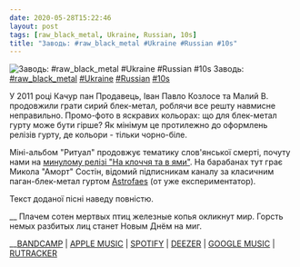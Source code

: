 ```yaml
---
date: 2020-05-28T15:22:46
layout: post
tags: [raw_black_metal, Ukraine, Russian, 10s]
title: "Заводь: #raw_black_metal #Ukraine #Russian #10s"
---
```

![Заводь: #raw_black_metal #Ukraine #Russian #10s](https://res.cloudinary.com/vast-space-unexplored/image/upload/q_auto,dpr_auto,w_auto/photos/photo_980_28-05-2020_15-22-46.jpg)
Заводь: [#raw_black_metal](/tags/#raw_black_metal) [#Ukraine](/tags/#Ukraine) [#Russian](/tags/#Russian) [#10s](/tags/#10s)

У 2011 році Качур пан Продавець, Іван Павло Козлосе та Малий В. продовжили грати сирий блек-метал, роблячи все решту навмисне неправильно. Промо-фото в яскравих кольорах: що для блек-метал гурту може бути гірше? Як мінімум це протилежно до оформлень релізів гурту, де кольори - тільки чорно-біле.

Міні-альбом &quot;Ритуал&quot; продовжує тематику слов&#39;янської смерті, почуту нами на [минулому релізі &quot;На клоччя та в ями&quot;](/2020-05-14-zavod--black-metal-raw-black-metal-ukraine-russian). На барабанах тут грає Микола &quot;Аморт&quot; Состін, відомий підписникам каналу за класичним паган-блек-метал гуртом [Astrofaes](/2020-01-22-astrofaes--atmospheric-black-metal-ukraine-00s) (от уже експериментатор).

Текст доданої пісні наведу повністю.

__  Плачем сотен мертвых птиц железные копья окликнут мир.
Горсть немых разбитых лиц станет Новым Днём на миг.

__[BANDCAMP](https://thezavods.bandcamp.com/album/--2) \| [APPLE MUSIC](https://music.apple.com/ru/album/ritual-ep/id1465345669) \| [SPOTIFY](https://open.spotify.com/album/0KmZgNuaReJEldy1jleaFJ) \| [DEEZER](https://www.deezer.com/album/98100152?utm_source=deezer&amp;utm_content=album-98100152&amp;utm_term=1601611822_1590668494&amp;utm_medium=web) \| [GOOGLE MUSIC](https://play.google.com/music/m/Bknp6vn3rfs7fuowoqgp7d4sgmi?t=Ritual_-_) \| [RUTRACKER](https://rutracker.org/forum/viewtopic.php?t=3228761)